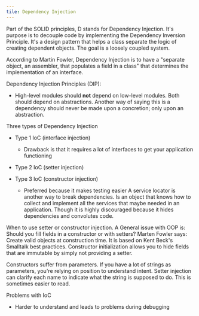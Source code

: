 ```yaml
---
tile: Dependency Injection
---
```


Part of the SOLID principles, D stands for Dependency Injection. It's purpose is to decouple code by implementing the Dependency Inversion Principle. It's a design pattern that helps a class separate the logic of creating dependent objects. The goal is a loosely coupled system.

According to Martin Fowler, Dependency Injection is to have a "separate object, an assembler, that populates a field in a class" that determines the implementation of an interface.

Dependency Injection Principles (DIP):
  * High-level modules should **not** depend on low-level modules. Both should depend on abstractions. Another way of saying this is a dependency should never be made upon a concretion; only upon an abstraction.

Three types of Dependency Injection

 * Type 1 IoC (interface injection)
   - Drawback is that it requires a lot of interfaces to get your application functioning
 * Type 2 IoC (setter injection)

 * Type 3 IoC (constructor injection)
   - Preferred because it makes testing easier
 A service locator is another way to break dependencies. Is an object that knows how to collect and implement all the services that maybe needed in an application. Though it is highly discouraged because it hides dependencies and convolutes code.

When to use setter or constructor injection.
  A General issue with OOP is: Should you fill fields in a constructor or with setters? Marten Fowler says: Create valid objects at construction time. It is based on Kent Beck's Smalltalk best practices.
  Constructor initialization allows you to hide fields that are immutable by simply not providing a setter.

  Constructors suffer from parameters. If you have a lot of strings as parameters, you're relying on position to understand intent. Setter injection can clarify each name to indicate what the string is supposed to do. This is sometimes easier to read.


Problems with IoC
  * Harder to understand and leads to problems during debugging
